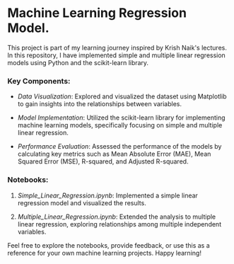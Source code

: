# Machine Learning Regression Model.

This project is part of my learning journey inspired by Krish Naik's lectures. In this repository, I have implemented simple and multiple linear regression models using Python and the scikit-learn library.

### Key Components:
- *Data Visualization*: Explored and visualized the dataset using Matplotlib to gain insights into the relationships between variables.

- *Model Implementation*: Utilized the scikit-learn library for implementing machine learning models, specifically focusing on simple and multiple linear regression.

- *Performance Evaluation*: Assessed the performance of the models by calculating key metrics such as Mean Absolute Error (MAE), Mean Squared Error (MSE), R-squared, and Adjusted R-squared.

### Notebooks:
1. *Simple_Linear_Regression.ipynb*: Implemented a simple linear regression model and visualized the results.

2. *Multiple_Linear_Regression.ipynb*: Extended the analysis to multiple linear regression, exploring relationships among multiple independent variables.

Feel free to explore the notebooks, provide feedback, or use this as a reference for your own machine learning projects. Happy learning!

